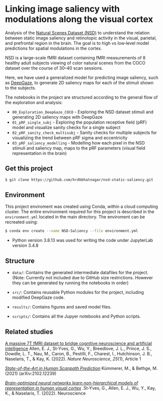 # Linking image saliency with modulations along the visual cortex

Analysis of the [Natural Scenes Dataset (NSD)](https://naturalscenesdataset.org/) to understand the relation between static image saliency and retinotopic activity in the visual, parietal, and prefrontal region in the brain. The goal is to high vs low‐level model predictions for spatial modulations in the cortex. 

NSD is a large-scale fMRI dataset containing fMRI measurements of 8 healthy adult subjects viewing of color natural scenes from the COCO dataset over the course of 30–40 scan sessions. 

Here, we have used a generalized model for predicting image saliency, such as [DeepGaze](https://github.com/matthias-k/DeepGaze), to generate 2D saliency maps for each of the stimuli shown to the subjects. 

The notebooks in the project are structured according to the general flow of the exploration and analysis:

- `00_Exploration_DeepGaze_COCO` - Exploring the NSD dataset stimuli and generating 2D saliency maps with DeepGaze  
- `01_pRF_single_subj` - Exploring the population receptive field (pRF) model and visualize sanity checks for a single subject
- `02_pRF_sanity_check_multisubj` - Sanity checks for multiple subjects for visualizing the trend between pRF sigma and eccentricity 
- `03_pRF_saliency_modelling` - Modelling how each pixel in the NSD stimuli and saliency map, maps to the pRF parameters (visual field representation in the brain) 



## Get this project

```bash
$ git clone https://github.com/hrdkbhatnagar/nsd-static-saliency.git
```

## Environment

This project enviroment was created using Conda, within a cloud computing cluster. The entire environment required for this project is described in the ``environment.yml`` located in the main directory.  The enviroment can be recreated using:

```bash
$ conda env create --name NSD-Saliency --file environment.yml
```

- Python version 3.8.13 was used for writing the code under JupyterLab version 3.4.8

## Structure

* ``data/``: Contains the generated intermediate datafiles for the project. (Note: Currently not included due to GitHub size restrictions. However they can be generated by running the notebooks in order)

* ``src/``: Contains reusable Python modules for the project, including modified DeepGaze code.  

* ``results/``: Contains figures and saved model files.

* ``scripts/``: Contains all the Jupyer notebooks and Python scripts. 

  


## Related studies

[A massive 7T fMRI dataset to bridge cognitive neuroscience and artificial intelligence](https://doi.org/10.1038/s41593-021-00962-x) Allen, E. J., St-Yves, G., Wu, Y., Breedlove, J. L., Prince, J. S., Dowdle, L. T., Nau, M., Caron, B., Pestilli, F., Charest, I., Hutchinson, J. B., Naselaris, T., & Kay, K. (2022).  *Nature Neuroscience*, *25*(1), Article 1

*[State-of-the-Art in Human Scanpath Prediction](http://arxiv.org/abs/2102.12239)* Kümmerer, M., & Bethge, M. (2021) (arXiv:2102.12239) 

[*Brain-optimized neural networks learn non-hierarchical models of representation in human visual cortex*](https://doi.org/10.1101/2022.01.21.477293) .St-Yves, G., Allen, E. J., Wu, Y., Kay, K., & Naselaris, T. (2022). Neuroscience